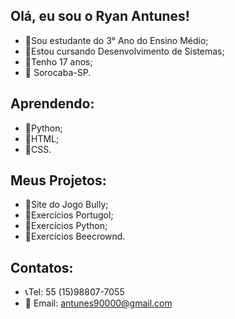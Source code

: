 ## Olá, eu sou o Ryan Antunes!

- 📕Sou estudante do 3° Ano do Ensino Médio;
- 📘Estou cursando Desenvolvimento de Sistemas;
- 📅Tenho 17 anos;
- 📍 Sorocaba-SP.

## Aprendendo:
- 📗Python;
- 📗HTML;
- 📗CSS.

## Meus Projetos:
- 📁Site do Jogo Bully;
- 📁Exercícios Portugol;
- 📁Exercícios Python; 
- 📁Exercícios Beecrownd.
## Contatos:
- 📞Tel: 55 (15)98807-7055
- 📱 Email: antunes90000@gmail.com

